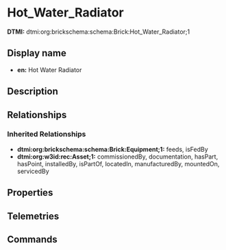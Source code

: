 # Hot_Water_Radiator
**DTMI:** dtmi:org:brickschema:schema:Brick:Hot_Water_Radiator;1
## Display name
- **en:** Hot Water Radiator
## Description
## Relationships
### Inherited Relationships
* **dtmi:org:brickschema:schema:Brick:Equipment;1:** feeds, isFedBy
* **dtmi:org:w3id:rec:Asset;1:** commissionedBy, documentation, hasPart, hasPoint, installedBy, isPartOf, locatedIn, manufacturedBy, mountedOn, servicedBy
## Properties
## Telemetries
## Commands
